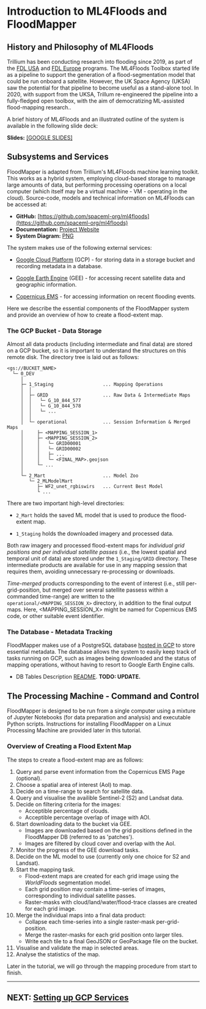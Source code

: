# Introduction to ML4Floods and FloodMapper

## History and Philosophy of ML4Floods

Trillium has been conducting research into flooding since 2019, as part
of the [FDL USA](https://frontierdevelopmentlab.org/) and [FDL
Europe](https://fdleurope.org/) programs. The ML4Floods Toolbox
started life as a pipeline to support the generation of a
flood-segmentation model that could be run onboard a
satellite. However, the UK Space Agency (UKSA) saw the potential for
that pipeline to become useful as a stand-alone tool. In 2020, with
support from the UKSA, Trillum re-engineered the pipeline into a
fully-fledged open toolbox, with the aim of democratizing
ML-assisted flood-mapping research..

A brief history of ML4Floods and an illustrated outline of the system
is available in the following slide deck:

**Slides:** [[GOOGLE SLIDES]](https://docs.google.com/presentation/d/1DTnF2yeGAXHCRvNSfz_oJjfv0zb_dqhuOxWXXIK3Iss/edit?usp=sharing)


## Subsystems and Services

FloodMapper is adapted from Trillium's ML4Floods machine learning
toolkit. This works as a hybrid system, employing cloud-based storage
to manage large amounts of data, but performing processing operations
on a local computer (which itself may be a virtual machine - VM -
operating in the cloud). Source-code, models and technical information
on ML4Floods can be accessed at:

 * **GitHub:** [https://github.com/spaceml-org/ml4floods](https://github.com/spaceml-org/ml4floods)
 * **Documentation:** [Project Website](http://ml4floods.com/)
 * **System Diagram:** [PNG](https://raw.githubusercontent.com/spaceml-org/ml4floods/main/jupyterbook/content/intro/ml4cc_diagram_export.png)

The system makes use of the following external services:

 * [Google Cloud Platform](https://cloud.google.com/) (GCP) - for
   storing data in a storage bucket and recording metadata in a database.

 * [Google Earth Engine](https://earthengine.google.com/) (GEE) - for
   accessing recent satellite data and geographic information.

 * [Copernicus EMS](https://emergency.copernicus.eu/) - for accessing
   information on recent flooding events.

Here we describe the essential components of the FloodMapper system
and provide an overview of how to create a flood-extent map.


### The GCP Bucket - Data Storage

Almost all data products (including intermediate and final data) are
stored on a GCP bucket, so it is important to understand the
structures on this remote disk. The directory tree is laid out as follows:

```
<gs://BUCKET_NAME>
  └─ 0_DEV
     │
     ├─ 1_Staging                  ... Mapping Operations
     │  │
     │  ├─ GRID                    ... Raw Data & Intermediate Maps
     │  │   └─ G_10_844_577
     │  │   └─ G_10_844_578
     │  │   └─ ...
     │  │
     │  └─ operational             ... Session Information & Merged Maps
     │     ├─ <MAPPING_SESSION_1>
     │     ├─ <MAPPING_SESSION_2>
     │     │   └─ GRID00001
     │     │   └─ GRID00002
     │     │   ├─ ...
     │     │   └─ <FINAL_MAP>.geojson
     │     └─ ...
     │
     └─ 2_Mart                     ... Model Zoo
        └─ 2_MLModelMart
           ├─ WF2_unet_rgbiswirs   ... Current Best Model
           └ ...
```

There are two important high-level directories:

 * ```2_Mart``` holds the saved ML model that is used to produce the
   flood-extent map.

 * ```1_Staging``` holds the downloaded imagery and processed data.

Both raw imagery and processed flood-extent maps for *individual grid
positions and per individual satellite passes* (i.e., the lowest spatial
and temporal unit of data) are stored under the ```1_Staging/GRID```
directory. These intermediate products are available for use in any
mapping session that requires them, avoiding unnecessary
re-processing or downloads.

*Time-merged* products corresponding to the event of interest (i.e.,
still per-grid-position, but merged over several satellite passess
within a commanded time-range) are written to the
```operational/<MAPPING_SESSION_X>``` directory, in addition to the
final output maps. Here, <MAPPING_SESSION_X> might be named for
Copernicus EMS code, or other suitable event identifier.


### The Database - Metadata Tracking

FloodMapper makes use of a PostgreSQL database [hosted in
GCP](https://cloud.google.com/sql/docs/postgres) to store essential
metadata. The database allows the system to easily keep track of tasks
running on GCP, such as images being downloaded and the status of
mapping operations, without having to resort to Google Earth Engine
calls.

 * DB Tables Description [README](documents/FloodMapper-DB_Description.md).
 **TODO: UPDATE.**

## The Processing Machine - Command and Control

FloodMapper is designed to be run from a single computer using a
mixture of Jupyter Notebooks (for data preparation and analysis) and
executable Python scripts. Instructions for installing FloodMapper on
a Linux Processing Machine are provided later in this tutorial.


### Overview of Creating a Flood Extent Map

The steps to create a flood-extent map are as follows:

 1. Query and parse event information from the Copernicus EMS Page (optional).
 1. Choose a spatial area of interest (AoI) to map.
 1. Decide on a time-range to search for satellite data.
 1. Query and visualise the availible Sentinel-2 (S2) and Landsat data.
 1. Decide on filtering criteria for the images:
    * Acceptible percentage of clouds.
    * Acceptible percentage overlap of image with AOI.
 1. Start downloading data to the bucket via GEE.
    * Images are downloaded based on the grid positions defined in the
    FloodMapper DB (referred to as 'patches').
    * Images are filtered by cloud cover and overlap with the AoI.
 1. Monitor the progress of the GEE download tasks.
 1. Decide on the ML model to use (currently only one choice for S2
    and Landsat).
 1. Start the mapping task.
    * Flood-extent maps are created for each grid image using the
      *WorldFloods* segmentation model.
    * Each grid position may contain a time-series of images, corresponding
      to individual satellite passes.
    * Raster-masks with cloud/land/water/flood-trace classes are created
      for each grid image.
 1. Merge the individual maps into a final data product:
    * Collapse each time-series into a single raster-mask per-grid-position.
    * Merge the raster-masks for each grid position onto larger tiles.
    * Write each tile to a final GeoJSON or GeoPackage file on the bucket.
 1. Visualise and validate the map in selected areas.
 1. Analyse the statistics of the map.

Later in the tutorial, we will go through the mapping procedure from
start to finish.

---

## NEXT: [Setting up GCP Services](02a_SETUP_SERVICES.md)
